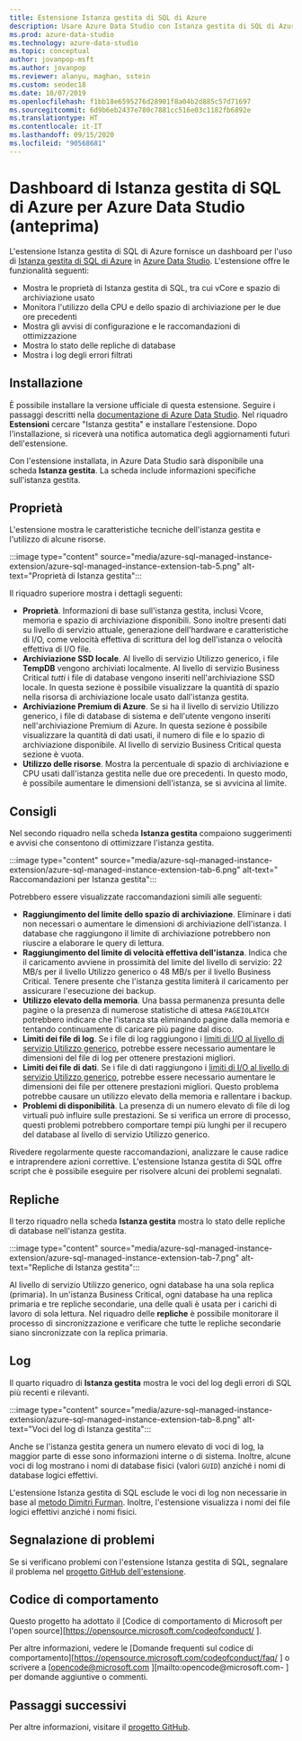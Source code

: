 ```yaml
---
title: Estensione Istanza gestita di SQL di Azure
description: Usare Azure Data Studio con Istanza gestita di SQL di Azure
ms.prod: azure-data-studio
ms.technology: azure-data-studio
ms.topic: conceptual
author: jovanpop-msft
ms.author: jovanpop
ms.reviewer: alanyu, maghan, sstein
ms.custom: seodec18
ms.date: 10/07/2019
ms.openlocfilehash: f1bb18e6595276d28901f8a04b2d885c57d71697
ms.sourcegitcommit: 6d9b6eb2437e780c7881cc516e03c1182fb6892e
ms.translationtype: HT
ms.contentlocale: it-IT
ms.lasthandoff: 09/15/2020
ms.locfileid: "90568681"
---
```

# <a name="azure-sql-managed-instance-dashboard-for-azure-data-studio-preview"></a>Dashboard di Istanza gestita di SQL di Azure per Azure Data Studio (anteprima)

L'estensione Istanza gestita di SQL di Azure fornisce un dashboard per l'uso di [Istanza gestita di SQL di Azure](/azure/sql-database/sql-database-managed-instance-index) in [Azure Data Studio](https://github.com/Microsoft/azuredatastudio). L'estensione offre le funzionalità seguenti:

- Mostra le proprietà di Istanza gestita di SQL, tra cui vCore e spazio di archiviazione usato
- Monitora l'utilizzo della CPU e dello spazio di archiviazione per le due ore precedenti
- Mostra gli avvisi di configurazione e le raccomandazioni di ottimizzazione
- Mostra lo stato delle repliche di database
- Mostra i log degli errori filtrati

## <a name="install"></a>Installazione

È possibile installare la versione ufficiale di questa estensione. Seguire i passaggi descritti nella [documentazione di Azure Data Studio](../extensions.md).
Nel riquadro **Estensioni** cercare "Istanza gestita" e installare l'estensione. Dopo l'installazione, si riceverà una notifica automatica degli aggiornamenti futuri dell'estensione.

Con l'estensione installata, in Azure Data Studio sarà disponibile una scheda **Istanza gestita**. La scheda include informazioni specifiche sull'istanza gestita.

## <a name="properties"></a>Proprietà

L'estensione mostra le caratteristiche tecniche dell'istanza gestita e l'utilizzo di alcune risorse.

:::image type="content" source="media/azure-sql-managed-instance-extension/azure-sql-managed-instance-extension-tab-5.png" alt-text="Proprietà di Istanza gestita":::

Il riquadro superiore mostra i dettagli seguenti:

- **Proprietà**. Informazioni di base sull'istanza gestita, inclusi Vcore, memoria e spazio di archiviazione disponibili. Sono inoltre presenti dati su livello di servizio attuale, generazione dell'hardware e caratteristiche di I/O, come velocità effettiva di scrittura del log dell'istanza o velocità effettiva di I/O file.
- **Archiviazione SSD locale**. Al livello di servizio Utilizzo generico, i file **TempDB** vengono archiviati localmente. Al livello di servizio Business Critical _tutti_ i file di database vengono inseriti nell'archiviazione SSD locale. In questa sezione è possibile visualizzare la quantità di spazio nella risorsa di archiviazione locale usato dall'istanza gestita.
- **Archiviazione Premium di Azure**. Se si ha il livello di servizio Utilizzo generico, i file di database di sistema e dell'utente vengono inseriti nell'archiviazione Premium di Azure. In questa sezione è possibile visualizzare la quantità di dati usati, il numero di file e lo spazio di archiviazione disponibile. Al livello di servizio Business Critical questa sezione è vuota.
- **Utilizzo delle risorse**. Mostra la percentuale di spazio di archiviazione e CPU usati dall'istanza gestita nelle due ore precedenti. In questo modo, è possibile aumentare le dimensioni dell'istanza, se si avvicina al limite.

## <a name="recommendations"></a>Consigli

Nel secondo riquadro nella scheda **Istanza gestita** compaiono suggerimenti e avvisi che consentono di ottimizzare l'istanza gestita.

:::image type="content" source="media/azure-sql-managed-instance-extension/azure-sql-managed-instance-extension-tab-6.png" alt-text=" Raccomandazioni per Istanza gestita":::

Potrebbero essere visualizzate raccomandazioni simili alle seguenti:

- **Raggiungimento del limite dello spazio di archiviazione**. Eliminare i dati non necessari o aumentare le dimensioni di archiviazione dell'istanza. I database che raggiungono il limite di archiviazione potrebbero non riuscire a elaborare le query di lettura.
- **Raggiungimento del limite di velocità effettiva dell'istanza**. Indica che il caricamento avviene in prossimità del limite del livello di servizio: 22 MB/s per il livello Utilizzo generico o 48 MB/s per il livello Business Critical. Tenere presente che l'istanza gestita limiterà il caricamento per assicurare l'esecuzione dei backup.
- **Utilizzo elevato della memoria**. Una bassa permanenza presunta delle pagine o la presenza di numerose statistiche di attesa `PAGEIOLATCH` potrebbero indicare che l'istanza sta eliminando pagine dalla memoria e tentando continuamente di caricare più pagine dal disco.
- **Limiti dei file di log**. Se i file di log raggiungono i [limiti di I/O al livello di servizio Utilizzo generico](/azure/sql-database/sql-database-managed-instance-resource-limits#file-io-characteristics-in-general-purpose-tier), potrebbe essere necessario aumentare le dimensioni del file di log per ottenere prestazioni migliori.
- **Limiti dei file di dati**. Se i file di dati raggiungono i [limiti di I/O al livello di servizio Utilizzo generico](/azure/sql-database/sql-database-managed-instance-resource-limits#file-io-characteristics-in-general-purpose-tier), potrebbe essere necessario aumentare le dimensioni dei file per ottenere prestazioni migliori. Questo problema potrebbe causare un utilizzo elevato della memoria e rallentare i backup.
- **Problemi di disponibilità**. La presenza di un numero elevato di file di log virtuali può influire sulle prestazioni. Se si verifica un errore di processo, questi problemi potrebbero comportare tempi più lunghi per il recupero del database al livello di servizio Utilizzo generico.

Rivedere regolarmente queste raccomandazioni, analizzare le cause radice e intraprendere azioni correttive. L'estensione Istanza gestita di SQL offre script che è possibile eseguire per risolvere alcuni dei problemi segnalati.

## <a name="replicas"></a>Repliche

Il terzo riquadro nella scheda **Istanza gestita** mostra lo stato delle repliche di database nell'istanza gestita.

:::image type="content" source="media/azure-sql-managed-instance-extension/azure-sql-managed-instance-extension-tab-7.png" alt-text="Repliche di Istanza gestita":::

Al livello di servizio Utilizzo generico, ogni database ha una sola replica (primaria). In un'istanza Business Critical, ogni database ha una replica primaria e tre repliche secondarie, una delle quali è usata per i carichi di lavoro di sola lettura. Nel riquadro delle **repliche** è possibile monitorare il processo di sincronizzazione e verificare che tutte le repliche secondarie siano sincronizzate con la replica primaria.

## <a name="logs"></a>Log

Il quarto riquadro di **Istanza gestita** mostra le voci del log degli errori di SQL più recenti e rilevanti.

:::image type="content" source="media/azure-sql-managed-instance-extension/azure-sql-managed-instance-extension-tab-8.png" alt-text="Voci del log di Istanza gestita":::

Anche se l'istanza gestita genera un numero elevato di voci di log, la maggior parte di esse sono informazioni interne o di sistema. Inoltre, alcune voci di log mostrano i nomi di database fisici (valori `GUID`) anziché i nomi di database logici effettivi.

L'estensione Istanza gestita di SQL esclude le voci di log non necessarie in base al [metodo Dimitri Furman](https://techcommunity.microsoft.com/t5/DataCAT/Azure-SQL-DB-Managed-Instance-sp-readmierrorlog/ba-p/305506). Inoltre, l'estensione visualizza i nomi dei file logici effettivi anziché i nomi fisici.

## <a name="reporting-problems"></a>Segnalazione di problemi

Se si verificano problemi con l'estensione Istanza gestita di SQL, segnalare il problema nel [progetto GitHub dell'estensione](https://github.com/JocaPC/AzureDataStudio-Managed-Instance/issues).

## <a name="code-of-conduct"></a>Codice di comportamento

Questo progetto ha adottato il [Codice di comportamento di Microsoft per l'open source][https://opensource.microsoft.com/codeofconduct/ ].

Per altre informazioni, vedere le [Domande frequenti sul codice di comportamento][https://opensource.microsoft.com/codeofconduct/faq/ ] o scrivere a [opencode@microsoft.com ][mailto:opencode@microsoft.com- ] per domande aggiuntive o commenti.

## <a name="next-steps"></a>Passaggi successivi

Per altre informazioni, visitare il [progetto GitHub](https://github.com/JocaPC/AzureDataStudio-Managed-Instance/).